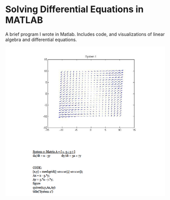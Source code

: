 # Solving Differential Equations in MATLAB

A brief program I wrote in Matlab. Includes code, and visualizations of linear algebra and differential equations.

![alt text](https://github.com/abstractmachines/matlab_differential_equations/blob/master/matlab-diff-eq-image.png)
